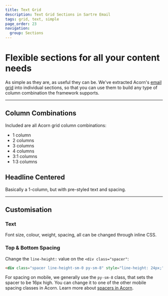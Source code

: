 ```yaml
---
title: Text Grid
description: Text Grid Sections in Sartre Email
tags: grid, text, simple
page_order: 23
navigation:
  group: Sections
---
```


# Flexible sections for all your content needs

As simple as they are, as useful they can be. We've extracted Acorn's [email grid](https://thememountain.github.io/documentation/acorn/layout/grid.html) into individual sections, so that you can use them to build any type of column combination the framework supports.

---

## Column Combinations

Included are all Acorn grid column combinations:

- 1 column
- 2 columns
- 3 columns
- 4 columns
- 3:1 columns
- 1:3 columns

## Headline Centered

Basically a 1-column, but with pre-styled text and spacing.

---

## Customisation

### Text

Font size, colour, weight, spacing, all can be changed through inline CSS.

### Top & Bottom Spacing

Change the `line-height:` value on the `<div class="spacer"`: 

```html
<div class="spacer line-height-sm-0 py-sm-8" style="line-height: 24px;">&zwnj;</div>
```

For spacing on mobile, we generally use the `py-sm-8` class, that sets the spacer to be 16px high. You can change it to one of the other mobile spacing classes in Acorn. Learn more about [spacers in Acorn](https://thememountain.github.io/documentation/acorn/utilities/spacing.html).
